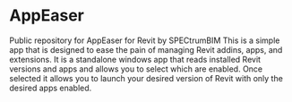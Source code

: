 # AppEaser
Public repository for AppEaser for Revit by SPECtrumBIM
This is a simple app that is designed to ease the pain of managing Revit addins, apps, and extensions.  It is a standalone windows app that reads installed Revit versions and apps and allows you to select which are enabled.  Once selected it allows you to launch your desired version of Revit with only the desired apps enabled.
